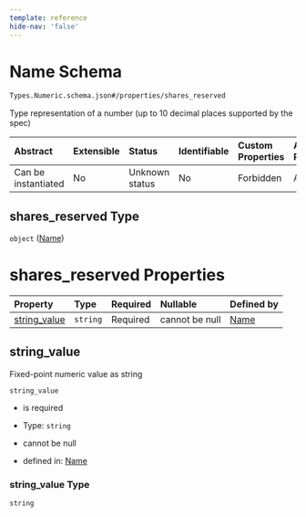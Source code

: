 ```yaml
---
template: reference
hide-nav: 'false'
---
```


# Name Schema

```txt
Types.Numeric.schema.json#/properties/shares_reserved
```

Type representation of a number (up to 10 decimal places supported by the spec)

| Abstract            | Extensible | Status         | Identifiable | Custom Properties | Additional Properties | Access Restrictions | Defined In                                                                        |
| :------------------ | :--------- | :------------- | :----------- | :---------------- | :-------------------- | :------------------ | :-------------------------------------------------------------------------------- |
| Can be instantiated | No         | Unknown status | No           | Forbidden         | Allowed               | none                | [StockPlan.schema.json*](../objects/StockPlan.schema.json "open original schema") |

## shares_reserved Type

`object` ([Name](stockplan-properties-name.md))

# shares_reserved Properties

| Property                      | Type     | Required | Nullable       | Defined by                                                                                      |
| :---------------------------- | :------- | :------- | :------------- | :---------------------------------------------------------------------------------------------- |
| [string_value](#string_value) | `string` | Required | cannot be null | [Name](numeric-properties-string_value.md "Types.Numeric.schema.json#/properties/string_value") |

## string_value

Fixed-point numeric value as string

`string_value`

*   is required

*   Type: `string`

*   cannot be null

*   defined in: [Name](numeric-properties-string_value.md "Types.Numeric.schema.json#/properties/string_value")

### string_value Type

`string`
